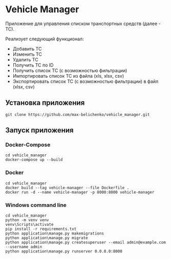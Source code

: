 # Vehicle Manager

Приложение для управления списком транспортных средств (далее - ТС).

Реализует следующий функционал:
- Добавить ТС
- Изменить ТС
- Удалить ТС
- Получить ТС по ID
- Получить список ТС (с возможностью фильтрации)
- Импортировать список ТС из файла (xls, xlsx, csv)
- Экспортировать список ТС (с возможностью фильтрации) в файл (xlsx, csv)



## Установка приложения

`git clone https://github.com/max-belichenko/vehicle_manager.git`



## Запуск приложения

### Docker-Compose

```#shell
cd vehicle_manager
docker-compose up --build
```

### Docker

```#shell
cd vehicle_manager
docker build --tag vehicle-manager --file Dockerfile .
docker run -d --name vehicle-manager -p 8000:8000 vehicle-manager
```

### Windows command line

```#shell
cd vehicle_manager
python -m venv venv
venv\Scripts\activate
pip install -r requirements.txt
python application\manage.py makemigrations
python application\manage.py migrate
python application\manage.py createsuperuser --email admin@example.com --username admin
python application\manage.py runserver 0.0.0.0:8000
```
